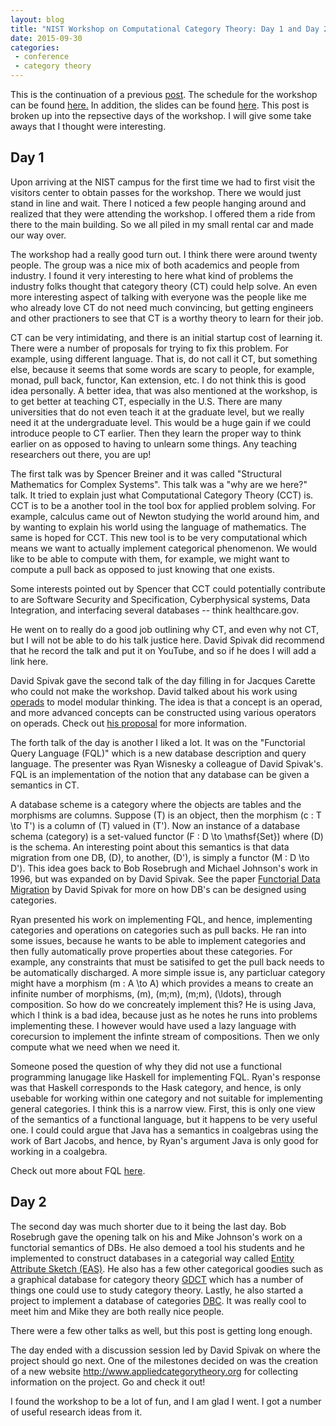 ```yaml
---
layout: blog
title: "NIST Workshop on Computational Category Theory: Day 1 and Day 2"
date: 2015-09-30
categories:
 - conference
 - category theory
---
```




This is the continuation of a previous <a href="http://blog.metatheorem.org/?p=2661">post</a>.  The schedule for the workshop can be found <a href="http://blog.metatheorem.org/wp-content/uploads/2015/09/Computational-Category-Theory-Workshop-Sept.-28-29-Schedule.pdf">here.</a>  In addition, the slides can be found <a href="http://www.appliedcategorytheory.org/slides-from-the-cct-workshop/">here</a>.  This post is broken up into the repsective days of the workshop.  I will give some take aways that I thought were interesting.

<h2>Day 1</h2>

Upon arriving at the NIST campus for the first time we had to first visit the visitors center to obtain passes for the workshop.  There we would just stand in line and wait.  There I noticed a few people hanging around and realized that they were attending the workshop.  I offered them a ride from there to the main building.  So we all piled in my small rental car and made our way over.

The workshop had a really good turn out.  I think there were around twenty people.  The group was a nice mix of both academics and people from industry.  I found it very interesting to here what kind of problems the industry folks thought that category theory (CT) could help solve.  An even more interesting aspect of talking with everyone was the people like me who already love CT do not need much convincing, but getting engineers and other practioners to see that CT is a worthy theory to learn for their job.

CT can be very intimidating, and there is an initial startup cost of learning it.  There were a number of proposals for trying to fix this problem.  For example, using different language.  That is, do not call it CT, but something else, because it seems that some words are scary to people, for example, monad, pull back, functor, Kan extension, etc.  I do not think this is good idea personally.  A better idea, that was also mentioned at the workshop, is to get better at teaching CT, especially in the U.S.  There are many universities that do not even teach it at the graduate level, but we really need it at the undergraduate level.  This would be a huge gain if we could introduce people to CT earlier.  Then they learn the proper way to think earlier on as opposed to having to unlearn some things.  Any teaching researchers out there, you are up!

The first talk was by Spencer Breiner and it was called "Structural Mathematics for Complex Systems".  This talk was a "why are we here?" talk.  It tried to explain just what Computational Category Theory (CCT) is.  CCT is to be a another tool in the tool box for applied problem solving.  For example, calculus came out of Newton studying the world around him, and by wanting to explain his world using the language of mathematics.  The same is hoped for CCT.  This new tool is to be very computational which means we want to actually implement categorical phenomenon.   We would like to be able to compute with them, for example, we might want to compute a pull back as opposed to just knowing that one exists.

Some interests pointed out by Spencer that CCT could potentially contribute to are Software Security and Specification, Cyberphysical systems, Data Integration, and interfacing several databases -- think healthcare.gov.

He went on to really do a good job outlining why CT, and even why not CT, but I will not be able to do his talk justice here.  David Spivak did recommend that he record the talk and put it on YouTube, and so if he does I will add a link here.

David Spivak gave the second talk of the day filling in for Jacques Carette who could not make the workshop.  David talked about his work using <a href="http://ncatlab.org/nlab/show/operad">operads</a> to model modular thinking.  The idea is that a concept is an operad, and more advanced concepts can be constructed using various operators on operads.  Check out <a href="http://math.mit.edu/~dspivak/informatics/grants/AFOSR--Proposal.pdf">his proposal</a> for more information.

The forth talk of the day is another I liked a lot.  It was on the "Functorial Query Language (FQL)" which is a new database description and query language.  The presenter was Ryan Wisnesky a colleague of David Spivak's.   FQL is an implementation of the notion that any database can be given a semantics in CT.

A database scheme is a category where the objects are tables and the morphisms are columns.  Suppose \(T\) is an object, then the morphism \(c : T \to T'\) is a column of \(T\) valued in \(T'\).  Now an instance of a database schema (category) is a set-valued functor \(F : D \to \mathsf{Set}\) where \(D\) is the schema.  An interesting point about this semantics is that data migration from one DB, \(D\), to another, \(D'\), is simply a functor \(M : D \to D'\).  This idea goes back to Bob Rosebrugh and Michael Johnson's work in 1996, but was expanded on by David Spivak.  See the paper <a href="http://math.mit.edu/~dspivak/informatics/FunctorialDataMigration.pdf">Functorial Data Migration</a> by David Spivak for more on how DB's can be designed using categories.

Ryan presented his work on implementing FQL, and hence, implementing categories and operations on categories such as pull backs.   He ran into some issues, because he wants to be able to implement categories and then fully automatically prove properties about these categories.  For example, any constraints that must be satisifed to get the pull back needs to be automatically discharged.  A more simple issue is, any particluar category might have a morphism \(m : A \to A\) which provides a means to create an infinite number of morphisms, \(m\), \(m;m\), \(m;m\), \(\ldots\), through composition.  So how do we concreately implement this?  He is using Java, which I think is a bad idea, because just as he notes he runs into problems implementing these.  I however would have used a lazy language with corecursion to implement the infinte stream of compositions. Then we only compute what we need when we need it.

Someone posed the question of why they did not use a functional programming lanugage like Haskell for implementing FQL.  Ryan's response was that Haskell corresponds to the Hask category, and hence, is only usebable for working within one category and not suitable for implementing general categories.  I think this is a narrow view.  First, this is only one view of the semantics of a functional language, but it happens to be very useful one.  I could could argue that Java has a semantics in coalgebras using the work of Bart Jacobs, and hence, by Ryan's argument Java is only good for working in a coalgebra. 

Check out more about FQL <a href="http://categoricaldata.net/fql.html">here</a>.

<h2>Day 2</h2>

The second day was much shorter due to it being the last day.  Bob Rosebrugh gave the opening talk on his and Mike Johnson's work on a functorial semantics of DBs.  He also demoed a tool his students and he implemented to construct databases in a categorial way called <a href="http://www.mta.ca/~rrosebru/project/Easik/">Entity Attribute Sketch (EAS)</a>. He also has a few other categorical goodies such as a graphical database for category theory <a href="http://www.mta.ca/~rrosebru/project/gdct/">GDCT</a> which has a number of things one could use to study category theory.  Lastly, he also started a project to implement a database of categories <a href="http://www.mta.ca/~rrosebru/project/dbc/">DBC</a>.  It was really cool to meet him and Mike they are both really nice people.

There were a few other talks as well, but this post is getting long enough.

The day ended with a discussion session led by David Spivak on where the project should go next.  One of the milestones decided on was the creation of a new website <a href="http://www.appliedcategorytheory.org">http://www.appliedcategorytheory.org</a> for collecting information on the project.  Go and check it out!

I found the workshop to be a lot of fun, and I am glad I went.  I got a number of useful research ideas from it.